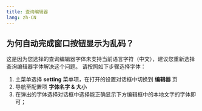 ```yaml
---
title: 查询编辑器
lang: zh-CN
---
```


## 为何自动完成窗口按钮显示为乱码？
这是因为您选择的查询编辑器字体未支持当前语言字符（中文），建议您重新选择查询编辑器字体解决这个问题。
请按照如下步骤选择字体：
1. 主菜单选择 __setting__ 菜单项，在打开的设置对话框中切换到 __编辑器__ 页
2. 导航至配置项 __字体名字 & 大小__
3. 在弹出的字体选择对话框中选择能正确显示下方编辑框中的本地文字的字体即可；
